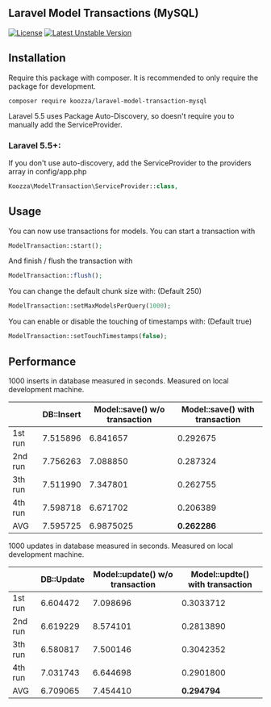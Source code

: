## Laravel Model Transactions (MySQL)
[![License](https://poser.pugx.org/koozza/laravel-model-transaction-mysql/license)](https://packagist.org/packages/koozza/laravel-model-transaction-mysql)
[![Latest Unstable Version](https://poser.pugx.org/koozza/laravel-model-transaction-mysql/v/unstable)](https://packagist.org/packages/koozza/laravel-model-transaction-mysql)

## Installation

Require this package with composer. It is recommended to only require the package for development.

```shell
composer require koozza/laravel-model-transaction-mysql
```

Laravel 5.5 uses Package Auto-Discovery, so doesn't require you to manually add the ServiceProvider.

### Laravel 5.5+:

If you don't use auto-discovery, add the ServiceProvider to the providers array in config/app.php

```php
Koozza\ModelTransaction\ServiceProvider::class,
```

## Usage

You can now use transactions for models. You can start a transaction with 

```php
ModelTransaction::start();
```

And finish / flush the transaction with

```php
ModelTransaction::flush();
```

You can change the default chunk size with: (Default 250)

```php
ModelTransaction::setMaxModelsPerQuery(1000);
```

You can enable or disable the touching of timestamps with: (Default true)

```php
ModelTransaction::setTouchTimestamps(false);
```

## Performance

1000 inserts in database measured in seconds. Measured on local development machine.

|   	|DB::Insert|Model::save() w/o transaction|Model::save() with transaction|
|---	|---	|---	|---	|
|1st run|7.515896|6.841657|0.292675|
|2nd run|7.756263|7.088850|0.287324|
|3th run|7.511990|7.347801|0.262755|
|4th run|7.598718|6.671702|0.206389|
|AVG|7.595725|6.9875025|**0.262286**|

1000 updates in database measured in seconds. Measured on local development machine.

|   	|DB::Update|Model::update() w/o transaction|Model::updte() with transaction|
|---	|---	|---	|---	|
|1st run|6.604472|7.098696|0.3033712|
|2nd run|6.619229|8.574101|0.2813890|
|3th run|6.580817|7.500146|0.3042352|
|4th run|7.031743|6.644698|0.2901800|
|AVG|6.709065|7.454410|**0.294794**|
